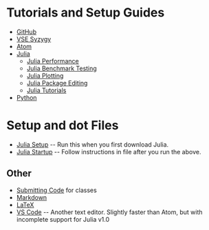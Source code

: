 # Tutorials and Setup Guides

- [GitHub](github.md) 
- [VSE Syzygy](syzygy.md) 
- [Atom](atom.md) 
- [Julia](julia.md)
    -  [Julia Performance](julia/performance_benchmarking.md)
    -  [Julia Benchmark Testing](julia/benchmark_regressions.md)
    -  [Julia Plotting](julia/plotting.md)
    -  [Julia Package Editing](julia/editing_julia_packages.md)
    -  [Julia Tutorials](julia/tutorials.md)
- [Python](python.md)

# Setup and dot Files
 - [Julia Setup](etc/setup.jl) -- Run this when you first download Julia. 
 - [Julia Startup](etc/startup.jl) -- Follow instructions in file after you run the above. 

## Other
- [Submitting Code](submitting_code.md) for classes
- [Markdown](markdown.md) 
- [LaTeX](latex.md) 
- [VS Code](vscode.md) -- Another text editor. Slightly faster than Atom, but with incomplete support for Julia v1.0
